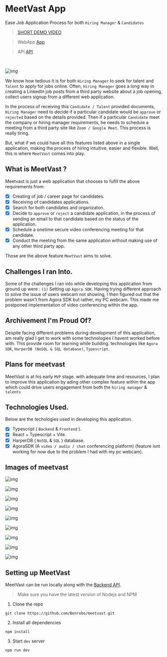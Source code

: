 # MeetVast App

Ease Job Application Process for both `Hiring Manager` & `Candidates`

> [SHORT DEMO VIDEO](https://youtu.be/1vzvBWqT20E)

> WebApp [App](https://github.com/Benrobo/meetvast)

> API [API](https://github.com/Benrobo/meetvast-api)



</br>

![img](https://raw.githubusercontent.com/Benrobo/meetvast/master/githubImg/1.png)

We know how tedious it is for both `Hiring Manager` to seek for talent and `Talent` to apply for jobs online. Often, `Hiring Manager` goes a long way in creating a LinkedIn job posts from a third party website about a job opening, collect users signup from a different web application.

In the process of receiving this `Candidate / Talent` provided documents, `Hiring Manager` need to decide if a particular candidate would be `approve` or `rejected` based on the details provided. Then if a particular `Candidate` meet the company or hiring manager requirements, he needs to schedule a meeting from a third party site like `Zoom / Google Meet`. This process is really tiring.

But, what if we could have all this features listed above in a single application, making the process of hiring intuitive, easier and flexible. Well, this is where `MeetVast` comes into play.

## What is MeetVast ? 
Meetvast is just a web application that chooses to fufill the above requirements from:

- [x] Creating of job / career page for candidates.
- [x] Receiving of candidates applications.
- [x] Search for both candidates and organizaton.
- [x] Decide to `approve` or `reject` a candidate application, in the process of sending an email to that candidate based on the status of the application.
- [x] Schedule a onetime secure video conferencing meeting for that candidate.
- [x] Conduct the meeting from the same application without making use of any other third party app.

Those are the above feature `MeetVast` aims to solve.

## Challenges I ran Into.
Some of the challenges I ran into while developing this application from ground up were : 
`(1)` Setting up `Agora SDK`. Having trying different approach to solve the issue of users webcam not showing, I then figured out that the problem wasn't from Agora SDK but rather, my PC webcam. This made me postponed implementation of video conferencing within the app.

## Archivement I'm Proud Of?
Despite facing different problems during development of this application, am really glad I get to work with some technologies I havent worked before with. This provide room for learning while building. technologies like `Agora SDK`, `HarperDB (NoSQL & SQL database)`, `Typescript`.

## Plans for meetvast
MeetVast is at his early `MVP` stage. with adequate time and resources, I plan to improve this application by ading other complex feature within the app which could drive users engagement from both the `hiring manager` & `talents`

## Technologies Used.
Below are the techologies used in developing this application.

- [x] Typescript ( `Backend` & `Frontend` ).
- [x] React + Typescript  + Vite.
- [x] HarperDB ( `NoSQL` & `SQL` ) database.
- [x] AgoraSDK (A `video / audio / chat` conferencing platform) (feature isnt working for now due to the problem I had with my pc webcam).

## Images of meetvast
![img](https://raw.githubusercontent.com/Benrobo/meetvast/master/githubImg/2.png)

![img](https://raw.githubusercontent.com/Benrobo/meetvast/master/githubImg/3.png)

![img](https://raw.githubusercontent.com/Benrobo/meetvast/master/githubImg/5.PNG)

![img](https://raw.githubusercontent.com/Benrobo/meetvast/master/githubImg/7.png)

![img](https://raw.githubusercontent.com/Benrobo/meetvast/master/githubImg/8.png)

![img](https://raw.githubusercontent.com/Benrobo/meetvast/master/githubImg/14.png)


![img](https://raw.githubusercontent.com/Benrobo/meetvast/master/githubImg/18.png)

![img](https://raw.githubusercontent.com/Benrobo/meetvast/master/githubImg/17.png)

![img](https://raw.githubusercontent.com/Benrobo/meetvast/master/githubImg/mail.PNG)

## Setting up MeetVast
MeetVast can be run locally along with the [Backend API](https://github.com/Benrobo/meetvast-api).

> Make sure you have the latest version of Nodejs and NPM

1. Clone the repo
```
git clone https://github.com/Benrobo/meetvast.git
```
2. Install all dependencies
```
npm install
```
3. Start `dev` server
```
npm run dev
```


